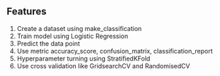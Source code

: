 ## Features
1. Create a dataset using make_classification
2. Train model using Logistic Regression
3. Predict the data point 
4. Use metric accuracy_score, confusion_matrix, classification_report
5. Hyperparameter turning using StratifiedKFold
6. Use cross validation like GridsearchCV and RandomisedCV